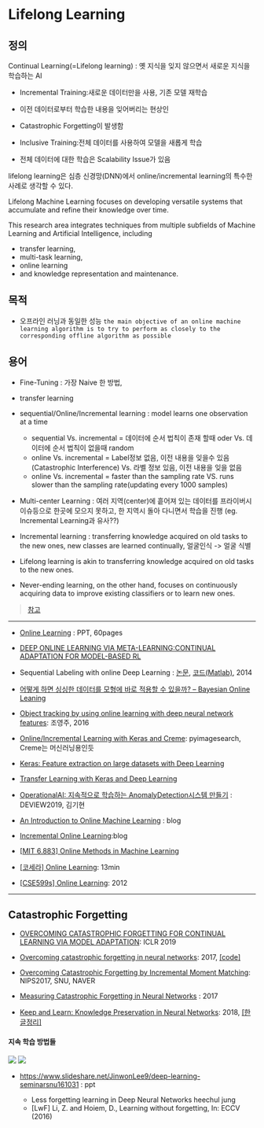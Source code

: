 # Lifelong Learning

## 정의

Continual Learning(=Lifelong learning) : 옛 지식을 잊지 않으면서 새로운 지식을 학습하는 AI
- Incremental Training:새로운 데이터만을 사용, 기존 모델 재학습
- 이전 데이터로부터 학습한 내용을 잊어버리는 현상인
- Catastrophic Forgetting이 발생함

- Inclusive Training:전체 데이터를 사용하여 모델을 새롭게 학습
- 전체 데이터에 대한 학습은 Scalability Issue가 있음

lifelong learning은 심층 신경망(DNN)에서 online/incremental learning의 특수한 사례로 생각할 수 있다.


Lifelong Machine Learning focuses on developing versatile systems that accumulate and refine their knowledge over time.

This research area integrates techniques from multiple subfields of Machine Learning and Artificial Intelligence, including
- transfer learning,
- multi-task learning,
- online learning
- and knowledge representation and maintenance.

## 목적

- 오프라인 러닝과 동일한 성능 `the main objective of an online machine learning algorithm is to try to perform as closely to the corresponding offline algorithm as possible`

## 용어



- Fine-Tuning : 가장 Naive 한 방법, 

- transfer learning

- sequential/Online/Incremental learning : model learns one observation at a time
    - sequential Vs. incremental = 데이터에 순서 법칙이 존재 할때 oder Vs. 데이터에 순서 법칙이 없을때 random
    - online Vs. incremental = Label정보 없음, 이전 내용을 잊을수 있음(Catastrophic Interference) Vs. 라벨 정보 있음, 이전 내용을 잊을 없음
    - online Vs. incremental = faster than the sampling rate VS. runs slower than the sampling rate(updating every 1000 samples)

- Multi-center Learning : 여러 지역(center)에 흩어져 있는 데이터를 프라이버시 이슈등으로 한곳에 모으지 못하고, 한 지역시 돌아 다니면서 학습을 진행 (eg. Incremental Learning과 유사??) 


- Incremental learning : transferring knowledge acquired on old tasks to the new ones,  new classes are learned continually, 얼굴인식 -> 얼굴 식별 


- Lifelong learning is akin to transferring knowledge acquired on old tasks to the new ones. 

- Never-ending learning, on the other hand, focuses on continuously acquiring data to improve existing classifiers or to learn new ones.




> [참고](https://datascience.stackexchange.com/questions/6186/is-there-a-difference-between-on-line-learning-incremental-learning-and-sequent)

---
- [Online Learning](https://www.slideshare.net/queirozfcom/online-machine-learning-introduction-and-examples?from_action=save) : PPT, 60pages

- [DEEP ONLINE LEARNING VIA META-LEARNING:CONTINUAL ADAPTATION FOR MODEL-BASED RL](https://arxiv.org/pdf/1812.07671.pdf)


- Sequential Labeling with online Deep Learning : [논문](https://arxiv.org/abs/1412.3397), [코드(Matlab)](https://github.com/ganggit/deepCRFs), 2014


- [어떻게 하면 싱싱한 데이터를 모형에 바로 적용할 수 있을까? – Bayesian Online Leaning](http://freesearch.pe.kr/archives/4497)


- [Object tracking by using online learning with deep neural network features](http://koasas.kaist.ac.kr/handle/10203/221670): 조영주, 2016


- [Online/Incremental Learning with Keras and Creme](https://www.pyimagesearch.com/2019/06/17/online-incremental-learning-with-keras-and-creme/): pyimagesearch, Creme는 머신러닝용인듯
- [Keras: Feature extraction on large datasets with Deep Learning](https://www.pyimagesearch.com/2019/05/27/keras-feature-extraction-on-large-datasets-with-deep-learning/)
- [Transfer Learning with Keras and Deep Learning](https://www.pyimagesearch.com/2019/05/20/transfer-learning-with-keras-and-deep-learning/)


- [OperationalAI: 지속적으로 학습하는 AnomalyDetection시스템 만들기](https://deview.kr/data/deview/2019/presentation/[143]DEVIEW2019_MakinaRocks_%E1%84%80%E1%85%B5%E1%86%B7%E1%84%80%E1%85%B5%E1%84%92%E1%85%A7%E1%86%AB.pdf) : DEVIEW2019, 김기현 

- [An Introduction to Online Machine Learning](https://medium.com/danny-butvinik/https-medium-com-dannybutvinik-online-machine-learning-842b1e999880) : blog
- [Incremental Online Learning](https://medium.com/@dannybutvinik/incremental-online-learning-9868861db880):blog

- [[MIT 6.883] Online Methods in Machine Learning](http://www.mit.edu/~rakhlin/6.883/)


- [[코세라] Online Learning](https://www.coursera.org/lecture/machine-learning/online-learning-ABO2q): 13min

- [[CSE599s] Online Learning](https://courses.cs.washington.edu/courses/cse599s/12sp/index.html): 2012


---

## Catastrophic Forgetting

- [OVERCOMING CATASTROPHIC FORGETTING FOR CONTINUAL LEARNING VIA MODEL ADAPTATION](https://openreview.net/pdf?id=ryGvcoA5YX): ICLR 2019

- [Overcoming catastrophic forgetting in neural networks](https://arxiv.org/abs/1612.00796): 2017, [[code]](https://researchcode.com/code/2217672712/overcoming-catastrophic-forgetting-in-neural-networks/)

- [Overcoming Catastrophic Forgetting by Incremental Moment Matching](https://papers.nips.cc/paper/7051-overcoming-catastrophic-forgetting-by-incremental-moment-matching.pdf): NIPS2017, SNU, NAVER

- [Measuring Catastrophic Forgetting in Neural Networks](https://arxiv.org/abs/1708.02072) : 2017

- [Keep and Learn: Knowledge Preservation in Neural Networks](https://arxiv.org/abs/1805.10784): 2018, [[한글정리]](https://blog.lunit.io/2018/08/31/keep-and-learn-continual-learning-by-constraining-the-latent-space-for-knowledge-preservation-in-neural-networks/)

#### 지속 학습 방법들 


![](https://i.imgur.com/GG74tpz.png)
![](https://i.imgur.com/oPnm1rU.png)



- https://www.slideshare.net/JinwonLee9/deep-learning-seminarsnu161031 : ppt

    - Less forgetting learning in Deep Neural Networks heechul jung 
    - [LwF] Li, Z. and Hoiem, D., Learning without forgetting, In: ECCV (2016)
